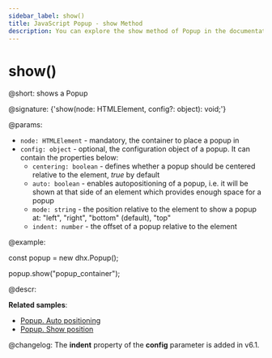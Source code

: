 ```yaml
---
sidebar_label: show()
title: JavaScript Popup - show Method 
description: You can explore the show method of Popup in the documentation of the DHTMLX JavaScript UI library. Browse developer guides and API reference, try out code examples and live demos, and download a free 30-day evaluation version of DHTMLX Suite.
---
```


# show()

@short: shows a Popup

@signature: {'show(node: HTMLElement, config?: object): void;'}

@params:
- `node: HTMLElement` - mandatory, the container to place a popup in
- `config: object` - optional, the configuration object of a popup. It can contain the properties below:
    - `centering: boolean` - defines whether a popup should be centered relative to the element, <i>true</i> by default
    - `auto: boolean` - enables autopositioning of a popup, i.e. it will be shown at that side of an element which provides enough space for a popup
    - `mode: string` - the position relative to the element to show a popup at: "left", "right", "bottom" (default), "top"
    - `indent: number` - the offset of a popup relative to the element

@example:
<div id="popup_container"></div>

const popup = new dhx.Popup();

popup.show("popup_container");

@descr:

**Related samples**:
- [Popup. Auto positioning](https://snippet.dhtmlx.com/bz1ekc71)
- [Popup. Show position](https://snippet.dhtmlx.com/bu4uj2ik)

@changelog:
The **indent** property of the **config** parameter is added in v6.1.

[comment]: # (@related:popup/work_with_popup.md#hidingshowing-popup)

[comment]: # (@relatedapi: popup/api/popup_hide_method.md)
